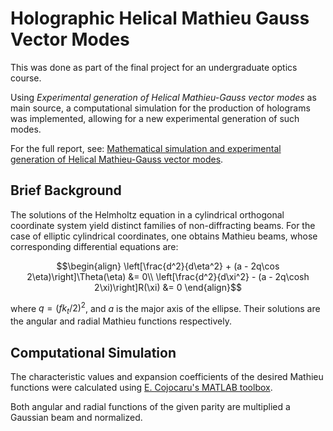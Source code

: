 # Holographic Helical Mathieu Gauss Vector Modes
This was done as part of the final project for an undergraduate optics course. 

Using _Experimental generation of Helical
Mathieu-Gauss vector modes_ as main source, a computational simulation for the production of holograms was implemented, allowing for a new experimental
generation of such modes.

For the full report, see: [Mathematical simulation and experimental generation of Helical
Mathieu-Gauss vector modes](https://drive.google.com/file/d/1Vz3pPY1zT6H6XSvn4EKt_pxGjdzZ9dft/view).

## Brief Background
The solutions of the Helmholtz equation in a cylindrical orthogonal coordinate system yield distinct families of non-diffracting beams. For the case of elliptic cylindrical coordinates, one obtains Mathieu beams, whose corresponding differential equations are:
```math
\begin{align}
\left[\frac{d^2}{d\eta^2} + (a - 2q\cos 2\eta)\right]\Theta(\eta) &= 0\\
\left[\frac{d^2}{d\xi^2} - (a - 2q\cosh 2\xi)\right]R(\xi) &= 0
\end{align}
```
where $q = \left({fk_{t}}/{2}\right)^2$, and $a$ is the major axis of the ellipse. Their solutions are the angular and radial Mathieu functions respectively.
## Computational Simulation
The characteristic values and expansion coefficients of the desired Mathieu
functions were calculated using [E. Cojocaru's MATLAB toolbox](https://www.mathworks.com/matlabcentral/fileexchange/22081-mathieu-functions-toolbox-v-1-0).

Both angular and radial functions of the given parity are multiplied a Gaussian beam and normalized.

